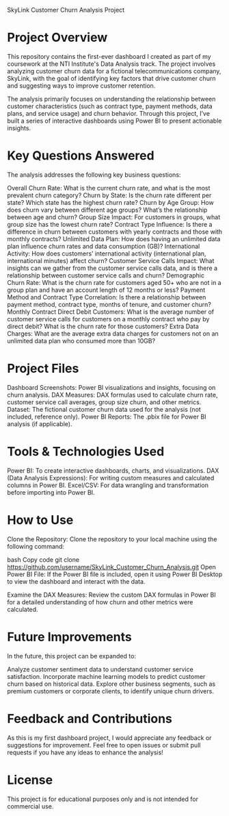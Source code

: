 SkyLink Customer Churn Analysis Project
# Project Overview
This repository contains the first-ever dashboard I created as part of my coursework at the NTI Institute's Data Analysis track. The project involves analyzing customer churn data for a fictional telecommunications company, SkyLink, with the goal of identifying key factors that drive customer churn and suggesting ways to improve customer retention.

The analysis primarily focuses on understanding the relationship between customer characteristics (such as contract type, payment methods, data plans, and service usage) and churn behavior. Through this project, I’ve built a series of interactive dashboards using Power BI to present actionable insights.

# Key Questions Answered
The analysis addresses the following key business questions:

Overall Churn Rate: What is the current churn rate, and what is the most prevalent churn category?
Churn by State: Is the churn rate different per state? Which state has the highest churn rate?
Churn by Age Group: How does churn vary between different age groups? What’s the relationship between age and churn?
Group Size Impact: For customers in groups, what group size has the lowest churn rate?
Contract Type Influence: Is there a difference in churn between customers with yearly contracts and those with monthly contracts?
Unlimited Data Plan: How does having an unlimited data plan influence churn rates and data consumption (GB)?
International Activity: How does customers’ international activity (international plan, international minutes) affect churn?
Customer Service Calls Impact: What insights can we gather from the customer service calls data, and is there a relationship between customer service calls and churn?
Demographic Churn Rate: What is the churn rate for customers aged 50+ who are not in a group plan and have an account length of 12 months or less?
Payment Method and Contract Type Correlation: Is there a relationship between payment method, contract type, months of tenure, and customer churn?
Monthly Contract Direct Debit Customers: What is the average number of customer service calls for customers on a monthly contract who pay by direct debit? What is the churn rate for those customers?
Extra Data Charges: What are the average extra data charges for customers not on an unlimited data plan who consumed more than 10GB?
# Project Files
Dashboard Screenshots: Power BI visualizations and insights, focusing on churn analysis.
DAX Measures: DAX formulas used to calculate churn rate, customer service call averages, group size churn, and other metrics.
Dataset: The fictional customer churn data used for the analysis (not included, reference only).
Power BI Reports: The .pbix file for Power BI analysis (if applicable).
# Tools & Technologies Used
Power BI: To create interactive dashboards, charts, and visualizations.
DAX (Data Analysis Expressions): For writing custom measures and calculated columns in Power BI.
Excel/CSV: For data wrangling and transformation before importing into Power BI.
# How to Use
Clone the Repository: Clone the repository to your local machine using the following command:

bash
Copy code
git clone https://github.com/username/SkyLink_Customer_Churn_Analysis.git
Open Power BI File: If the Power BI file is included, open it using Power BI Desktop to view the dashboard and interact with the data.

Examine the DAX Measures: Review the custom DAX formulas in Power BI for a detailed understanding of how churn and other metrics were calculated.

# Future Improvements
In the future, this project can be expanded to:

Analyze customer sentiment data to understand customer service satisfaction.
Incorporate machine learning models to predict customer churn based on historical data.
Explore other business segments, such as premium customers or corporate clients, to identify unique churn drivers.

# Feedback and Contributions
As this is my first dashboard project, I would appreciate any feedback or suggestions for improvement. Feel free to open issues or submit pull requests if you have any ideas to enhance the analysis!

# License
This project is for educational purposes only and is not intended for commercial use.
